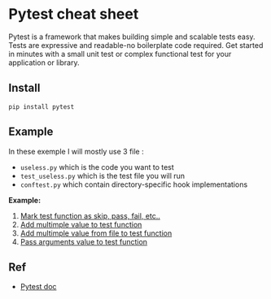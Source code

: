 # Pytest cheat sheet

Pytest is a framework that makes building simple and scalable tests easy. Tests are expressive and readable-no boilerplate code required. Get started in minutes with a small unit test or complex functional test for your application or library.

## Install

	pip install pytest
	
## Example

In these exemple I will mostly use 3 file :
- `useless.py` which is the code you want to test
- `test_useless.py` which is the test file you will run
- `conftest.py` which contain directory-specific hook implementations


**Example:**
1. [Mark test function as skip, pass, fail, etc..](example/mark/mark.md)
2. [Add multimple value to test function](example/apa/apa.md)
3. [Add multimple value from file to test function](example/apaf/apaf.md)
4. [Pass arguments value to test function](example/pav/pav.md)

## Ref

- [Pytest doc](https://docs.pytest.org/en/latest/index.html)


